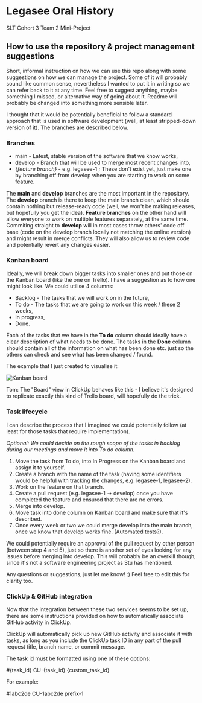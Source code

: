 # Legasee Oral History
SLT Cohort 3 Team 2  Mini-Project

## How to use the repository & project management suggestions

Short, informal instruction on how we can use this repo along with some suggestions on how we can manage the project. Some of it will probably sound like common sense, nevertheless I wanted to put it in writing so we can refer back to it at any time. Feel free to suggest anything, maybe something I missed, or alternative way of going about it. Readme will probably be changed into something more sensible later. 

I thought that it would be potentially beneficial to follow a standard approach that is used in software development (well, at least stripped-down version of it). The branches are described below.

### Branches
 * main - Latest, stable version of the software that we know works,
 * develop - Branch that will be used to merge most recent changes into,
 * *{feature branch}* - e.g. legasee-1 ; These don't exist yet, just make one by branching off from develop when you are starting to work on some feature.
 
The **main** and **develop** branches are the most important in the repository. The **develop** branch is there to keep the main branch clean, which should contain nothing but release-ready code (well, we won't be making releases, but hopefully you get the idea). **Feature branches** on the other hand will allow everyone to work on multiple features separately, at the same time. Commiting straight to **develop** will in most cases throw others' code off base (code on the develop branch locally not matching the online version) and might result in merge conflicts. They will also allow us to review code and potentially revert any changes easier.

### Kanban board

Ideally, we will break down bigger tasks into smaller ones and put those on the Kanban board (like the one on Trello). I have a suggestion as to how one might look like. We could utilise 4 columns:
 * Backlog - The tasks that we will work on in the future,
 * To do - The tasks that we are going to work on this week / these 2 weeks,
 * In progress,
 * Done.
 
Each of the tasks that we have in the **To do** column should ideally have a clear description of what needs to be done. The tasks in the **Done** column should contain all of the information on what has been done etc. just so the others can check and see what has been changed / found. 

The example that I just created to visualise it:

![Kanban board](https://i.imgur.com/iiNaW9e.png)

Tom: The "Board" view in ClickUp behaves like this - I believe it's designed to replicate exactly this kind of Trello board, will hopefully do the trick.

### Task lifecycle 

I can describe the process that I imagined we could potentially follow (at least for those tasks that require implementation).

*Optional: We could decide on the rough scope of the tasks in backlog during our meetings and move it into To do column.*
1. Move the task from To do, into In Progress on the Kanban board and assign it to yourself.
2. Create a branch with the name of the task (having some identifiers would be helpful with tracking the changes, e.g. legasee-1, legasee-2).
3. Work on the feature on that branch.
4. Create a pull request (e.g. legasee-1 -> develop) once you have completed the feature and ensured that there are no errors.
5. Merge into develop.
6. Move task into done column on Kanban board and make sure that it's described.
7. Once every week or two we could merge develop into the main branch, once we know that develop works fine. (Automated tests?).

We could potentially require an approval of the pull request by other person (between step 4 and 5), just so there is another set of eyes looking for any issues before merging into develop. This will probably be an overkill though, since it's not a software engineering project as Stu has mentioned.

Any questions or suggestions, just let me know! :) Feel free to edit this for clarity too.

### ClickUp & GitHub integration
Now that the integration between these two services seems to be set up, there are some instructions provided on how to automatically associate GitHub activity in ClickUp.

ClickUp will automatically pick up new GitHub activity and associate it with tasks, as long as you include the ClickUp task ID in any part of the pull request title, branch name, or commit message. 

The task id must be formatted using one of these options:

\#{task_id}
CU-{task_id}
{custom_task_id}

For example:

\#1abc2de
CU-1abc2de
prefix-1
